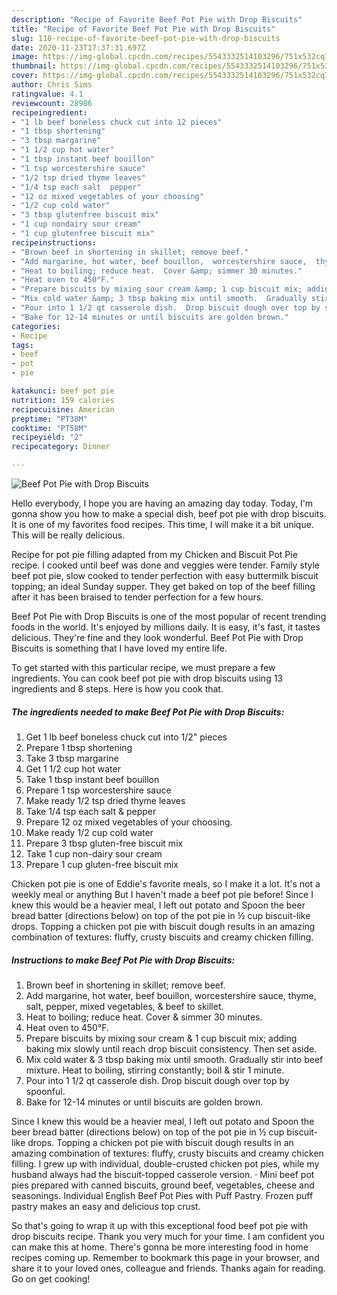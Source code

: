 ```yaml
---
description: "Recipe of Favorite Beef Pot Pie with Drop Biscuits"
title: "Recipe of Favorite Beef Pot Pie with Drop Biscuits"
slug: 118-recipe-of-favorite-beef-pot-pie-with-drop-biscuits
date: 2020-11-23T17:37:31.697Z
image: https://img-global.cpcdn.com/recipes/5543332514103296/751x532cq70/beef-pot-pie-with-drop-biscuits-recipe-main-photo.jpg
thumbnail: https://img-global.cpcdn.com/recipes/5543332514103296/751x532cq70/beef-pot-pie-with-drop-biscuits-recipe-main-photo.jpg
cover: https://img-global.cpcdn.com/recipes/5543332514103296/751x532cq70/beef-pot-pie-with-drop-biscuits-recipe-main-photo.jpg
author: Chris Sims
ratingvalue: 4.1
reviewcount: 28986
recipeingredient:
- "1 lb beef boneless chuck cut into 12 pieces"
- "1 tbsp shortening"
- "3 tbsp margarine"
- "1 1/2 cup hot water"
- "1 tbsp instant beef bouillon"
- "1 tsp worcestershire sauce"
- "1/2 tsp dried thyme leaves"
- "1/4 tsp each salt  pepper"
- "12 oz mixed vegetables of your choosing"
- "1/2 cup cold water"
- "3 tbsp glutenfree biscuit mix"
- "1 cup nondairy sour cream"
- "1 cup glutenfree biscuit mix"
recipeinstructions:
- "Brown beef in shortening in skillet; remove beef."
- "Add margarine, hot water, beef bouillon,  worcestershire sauce,  thyme,  salt, pepper, mixed vegetables, &amp; beef to skillet."
- "Heat to boiling; reduce heat.  Cover &amp; simmer 30 minutes."
- "Heat oven to 450°F."
- "Prepare biscuits by mixing sour cream &amp; 1 cup biscuit mix; adding baking mix slowly until reach drop biscuit consistency. Then set aside."
- "Mix cold water &amp; 3 tbsp baking mix until smooth.  Gradually stir into beef mixture. Heat to boiling,  stirring constantly; boil &amp; stir 1 minute."
- "Pour into 1 1/2 qt casserole dish.  Drop biscuit dough over top by spoonful."
- "Bake for 12-14 minutes or until biscuits are golden brown."
categories:
- Recipe
tags:
- beef
- pot
- pie

katakunci: beef pot pie 
nutrition: 159 calories
recipecuisine: American
preptime: "PT38M"
cooktime: "PT58M"
recipeyield: "2"
recipecategory: Dinner

---
```



![Beef Pot Pie with Drop Biscuits](https://img-global.cpcdn.com/recipes/5543332514103296/751x532cq70/beef-pot-pie-with-drop-biscuits-recipe-main-photo.jpg)

Hello everybody, I hope you are having an amazing day today. Today, I'm gonna show you how to make a special dish, beef pot pie with drop biscuits. It is one of my favorites food recipes. This time, I will make it a bit unique. This will be really delicious.

Recipe for pot pie filling adapted from my Chicken and Biscuit Pot Pie recipe. I cooked until beef was done and veggies were tender. Family style beef pot pie, slow cooked to tender perfection with easy buttermilk biscuit topping; an ideal Sunday supper. They get baked on top of the beef filling after it has been braised to tender perfection for a few hours.

Beef Pot Pie with Drop Biscuits is one of the most popular of recent trending foods in the world. It's enjoyed by millions daily. It is easy, it's fast, it tastes delicious. They're fine and they look wonderful. Beef Pot Pie with Drop Biscuits is something that I have loved my entire life.


To get started with this particular recipe, we must prepare a few ingredients. You can cook beef pot pie with drop biscuits using 13 ingredients and 8 steps. Here is how you cook that.

<!--inarticleads1-->

##### The ingredients needed to make Beef Pot Pie with Drop Biscuits:

1. Get 1 lb beef boneless chuck cut into 1/2&#34; pieces
1. Prepare 1 tbsp shortening
1. Take 3 tbsp margarine
1. Get 1 1/2 cup hot water
1. Take 1 tbsp instant beef bouillon
1. Prepare 1 tsp worcestershire sauce
1. Make ready 1/2 tsp dried thyme leaves
1. Take 1/4 tsp each salt &amp; pepper
1. Prepare 12 oz mixed vegetables of your choosing.
1. Make ready 1/2 cup cold water
1. Prepare 3 tbsp gluten-free biscuit mix
1. Take 1 cup non-dairy sour cream
1. Prepare 1 cup gluten-free biscuit mix


Chicken pot pie is one of Eddie&#39;s favorite meals, so I make it a lot. It&#39;s not a weekly meal or anything But I haven&#39;t made a beef pot pie before! Since I knew this would be a heavier meal, I left out potato and Spoon the beer bread batter (directions below) on top of the pot pie in ½ cup biscuit-like drops. Topping a chicken pot pie with biscuit dough results in an amazing combination of textures: fluffy, crusty biscuits and creamy chicken filling. 

<!--inarticleads2-->

##### Instructions to make Beef Pot Pie with Drop Biscuits:

1. Brown beef in shortening in skillet; remove beef.
1. Add margarine, hot water, beef bouillon,  worcestershire sauce,  thyme,  salt, pepper, mixed vegetables, &amp; beef to skillet.
1. Heat to boiling; reduce heat.  Cover &amp; simmer 30 minutes.
1. Heat oven to 450°F.
1. Prepare biscuits by mixing sour cream &amp; 1 cup biscuit mix; adding baking mix slowly until reach drop biscuit consistency. Then set aside.
1. Mix cold water &amp; 3 tbsp baking mix until smooth.  Gradually stir into beef mixture. Heat to boiling,  stirring constantly; boil &amp; stir 1 minute.
1. Pour into 1 1/2 qt casserole dish.  Drop biscuit dough over top by spoonful.
1. Bake for 12-14 minutes or until biscuits are golden brown.


Since I knew this would be a heavier meal, I left out potato and Spoon the beer bread batter (directions below) on top of the pot pie in ½ cup biscuit-like drops. Topping a chicken pot pie with biscuit dough results in an amazing combination of textures: fluffy, crusty biscuits and creamy chicken filling. I grew up with individual, double-crusted chicken pot pies, while my husband always had the biscuit-topped casserole version. · Mini beef pot pies prepared with canned biscuits, ground beef, vegetables, cheese and seasonings. Individual English Beef Pot Pies with Puff Pastry. Frozen puff pastry makes an easy and delicious top crust. 

So that's going to wrap it up with this exceptional food beef pot pie with drop biscuits recipe. Thank you very much for your time. I am confident you can make this at home. There's gonna be more interesting food in home recipes coming up. Remember to bookmark this page in your browser, and share it to your loved ones, colleague and friends. Thanks again for reading. Go on get cooking!
